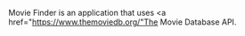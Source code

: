 Movie Finder is an application that uses <a href="https://www.themoviedb.org/"The Movie Database API</a>.